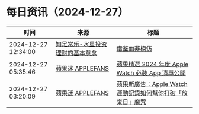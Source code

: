﻿# 每日资讯（2024-12-27）

|时间|来源|标题|
|---|---|---|
|2024-12-27 12:34:00|[知足常乐-水星投资理财的基本意念](http://mercurychong.blogspot.com/feeds/posts/default)|[借鉴而非模仿](http://mercurychong.blogspot.com/2024/12/blog-post_27.html)|
|2024-12-27 05:35:46|[蘋果迷 APPLEFANS](https://applefans.today/feed/)|[蘋果精選 2024 年度 Apple Watch 必裝 App 清單公開](https://applefans.today/2024-12-apple-watch-app-store-awards/)|
|2024-12-27 03:20:09|[蘋果迷 APPLEFANS](https://applefans.today/feed/)|[蘋果新廣告：Apple Watch 運動記錄如何幫你打破「放棄日」魔咒](https://applefans.today/2024-12-apple-watch-fitness-motivational-ad/)|
